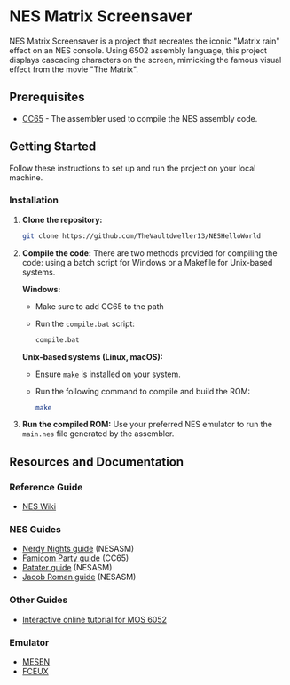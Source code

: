 # NES Matrix Screensaver

NES Matrix Screensaver is a project that recreates the iconic "Matrix rain" effect on an NES console. 
Using 6502 assembly language, this project displays cascading characters on the screen, 
mimicking the famous visual effect from the movie "The Matrix".

## Prerequisites

- [CC65](https://cc65.github.io/) - The assembler used to compile the NES
assembly code.

## Getting Started

Follow these instructions to set up and run the project on your local machine.

### Installation

1. **Clone the repository:**

    ```sh
    git clone https://github.com/TheVaultdweller13/NESHelloWorld
    ```

2. **Compile the code:**
    There are two methods provided for compiling the code: using a batch script
    for Windows or a Makefile for Unix-based systems.

    **Windows:**
    - Make sure to add CC65 to the path
    - Run the `compile.bat` script:

        ```sh
        compile.bat
        ```

    **Unix-based systems (Linux, macOS):**
    - Ensure `make` is installed on your system.
    - Run the following command to compile and build the ROM:

        ```sh
        make
        ```

3. **Run the compiled ROM:**
    Use your preferred NES emulator to run the `main.nes` file generated by the
    assembler.

## Resources and Documentation

### Reference Guide

- [NES Wiki](https://www.nesdev.org/wiki/Nesdev_Wiki)

### NES Guides

- [Nerdy Nights guide](https://nerdy-nights.nes.science/#overview) (NESASM)
- [Famicom Party guide](https://famicom.party/book/) (CC65)
- [Patater guide](https://www.patater.com/gbaguy/nesasm.htm) (NESASM)
- [Jacob Roman guide](https://www.vbforums.com/showthread.php?858389-NES-6502-Programming-Tutorial-Part-1-Getting-Started) (NESASM)

### Other Guides

- [Interactive online tutorial for MOS 6052](https://skilldrick.github.io/easy6502/)

### Emulator

- [MESEN](https://github.com/SourMesen/Mesen2/)
- [FCEUX](https://fceux.com/web/home.html)
